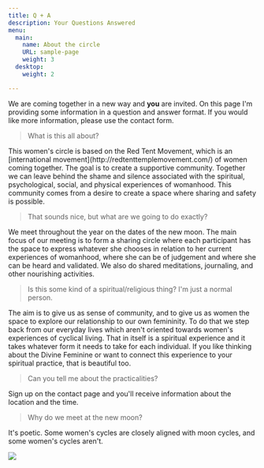 ```yaml
---
title: Q + A
description: Your Questions Answered
menu:
  main:
    name: About the circle
    URL: sample-page
    weight: 3
  desktop:
    weight: 2

---
```

<p>We are coming together in a new way and <b>you</b> are invited. On this page I'm providing some information in a question and answer format. If you would like more information, please use the contact form. </p>

<blockquote class="wp-block-quote"> <p> What is this all about? </p> </blockquote>

<p> This women's circle is based on the Red Tent Movement, which is an [international movement](http://redtenttemplemovement.com/) of women coming together. The goal is to create a supportive community. Together we can leave behind the shame and silence associated with the spiritual, psychological, social, and physical experiences of womanhood. This community comes from a desire to create a space where sharing and safety is possible. </p>

<blockquote class="wp-block-quote"> <p> That sounds nice, but what are we going to do exactly? </p> </blockquote>

<p> We meet throughout the year on the dates of the new moon. The main focus of our meeting is to form a sharing circle where each participant has the space to express whatever she chooses in relation to her current experiences of womanhood, where she can be of judgement and where she can be heard and validated. We also do shared meditations, journaling, and other nourishing activities. </p>

<blockquote class="wp-block-quote"> <p> Is this some kind of a spiritual/religious thing? I'm just a normal person. </p> </blockquote>

<p> The aim is to give us as sense of community, and to give us as women the space to explore our relationship to our own femininity. To do that we step back from our everyday lives which aren't oriented towards women's experiences of cyclical living. That in itself is a spiritual experience and it takes whatever form it needs to take for each individual. If you like thinking about the Divine Feminine or want to connect this experience to your spiritual practice, that is beautiful too. </p>

<blockquote class="wp-block-quote"> <p> Can you tell me about the practicalities? </p> </blockquote>

<p> Sign up on the contact page and you'll receive information about the location and the time. </p>

<blockquote class="wp-block-quote"> <p> Why do we meet at the new moon? </p> </blockquote>

<p> It's poetic. Some women's cycles are closely aligned with moon cycles, and some women's cycles aren't. </p>

![](images/2020-three-quarters-3.png)